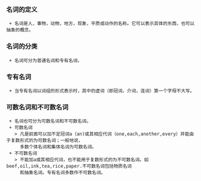 ### 名词的定义 ###  
     + 名词是人，事物，动物，地方，现象，平质或动作的名称。它可以表示具体的东西，也可以抽象的概念。  
### 名词的分类 ###  
     + 名词可分为普通名词和专有名词。  
### 专有名词 ###  
     + 当专有名词以词组的形式表示时，其中的虚词（即冠词，介词，连词）第一个字母不大写。  
### 可数名词和不可数名词 ###  
     + 名词也可分为可数名词和不可数名词。  
     + 可数名词  
       > 凡是前面可以加不定冠词a（an)或其相应代词（one,each,another,every）并能由于复数形式的为可数名词；一般地说，    
         多数个体名词和集体名词为可数名词。  
     + 不可数名词  
       > 不能加a或其相应代词，也不能用于复数形式的为不可数名词。如beef,oil,ink,tea,rice,paper.不可数名词包括物质名词  
         和抽象名词。专有名词多数作不可数名词。  
         
     
     
     
     
     
     
     
     
     
     
     

